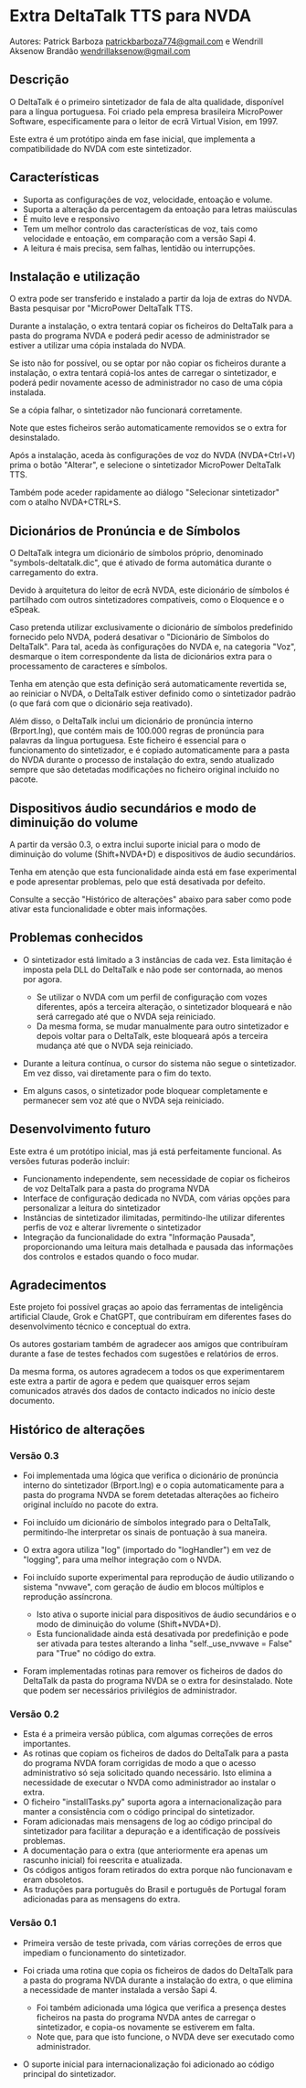 # Extra DeltaTalk TTS para NVDA

Autores: Patrick Barboza [patrickbarboza774@gmail.com](mailto:patrickbarboza774@gmail.com) e Wendrill Aksenow Brandão [wendrillaksenow@gmail.com](mailto:wendrillaksenow@gmail.com)

## Descrição

O DeltaTalk é o primeiro sintetizador de fala de alta qualidade, disponível para a língua portuguesa. Foi criado pela empresa brasileira MicroPower Software, especificamente para o leitor de ecrã Virtual Vision, em 1997.

Este extra é um protótipo ainda em fase inicial, que implementa a compatibilidade do NVDA com este sintetizador.

## Características

* Suporta as configurações de voz, velocidade, entoação e volume.
* Suporta a alteração da percentagem da entoação para letras maiúsculas
* É muito leve e responsivo
* Tem um melhor controlo das características de voz, tais como velocidade e entoação, em comparação com a versão Sapi 4.
* A leitura é mais precisa, sem falhas, lentidão ou interrupções.

## Instalação e utilização

O extra pode ser transferido e instalado a partir da loja de extras do NVDA. Basta pesquisar por "MicroPower DeltaTalk TTS.

Durante a instalação, o extra tentará copiar os ficheiros do DeltaTalk para a pasta do programa NVDA e poderá pedir acesso de administrador se estiver a utilizar uma cópia instalada do NVDA.

Se isto não for possível, ou se optar por não copiar os ficheiros durante a instalação, o extra tentará copiá-los antes de carregar o sintetizador, e poderá pedir novamente acesso de administrador no caso de uma cópia instalada.

Se a cópia falhar, o sintetizador não funcionará corretamente.

Note que estes ficheiros serão automaticamente removidos se o extra for desinstalado.

Após a instalação, aceda às configurações de voz do NVDA (NVDA+Ctrl+V) prima o botão "Alterar", e selecione o sintetizador MicroPower DeltaTalk TTS.

Também pode aceder rapidamente ao diálogo "Selecionar sintetizador" com o atalho NVDA+CTRL+S.

## Dicionários de Pronúncia e de Símbolos

O DeltaTalk integra um dicionário de símbolos próprio, denominado "symbols-deltatalk.dic", que é ativado de forma automática durante o carregamento do extra.

Devido à arquitetura do leitor de ecrã NVDA, este dicionário de símbolos é partilhado com outros sintetizadores compatíveis, como o Eloquence e o eSpeak.

Caso pretenda utilizar exclusivamente o dicionário de símbolos predefinido fornecido pelo NVDA, poderá desativar o "Dicionário de Símbolos do DeltaTalk". Para tal, aceda às configurações do NVDA e, na categoria "Voz", desmarque o item correspondente da lista de dicionários extra para o processamento de caracteres e símbolos.

Tenha em atenção que esta definição será automaticamente revertida se, ao reiniciar o NVDA, o DeltaTalk estiver definido como o sintetizador padrão (o que fará com que o dicionário seja reativado).

Além disso, o DeltaTalk inclui um dicionário de pronúncia interno (Brport.lng), que contém mais de 100.000 regras de pronúncia para palavras da língua portuguesa. Este ficheiro é essencial para o funcionamento do sintetizador, e é copiado automaticamente para a pasta do NVDA durante o processo de instalação do extra, sendo atualizado sempre que são detetadas modificações no ficheiro original incluído no pacote.

## Dispositivos áudio secundários e modo de diminuição do volume

A partir da versão 0.3, o extra inclui suporte inicial para o modo de diminuição do volume (Shift+NVDA+D) e dispositivos de áudio secundários.

Tenha em atenção que esta funcionalidade ainda está em fase experimental e pode apresentar problemas, pelo que está desativada por defeito.

Consulte a secção "Histórico de alterações" abaixo para saber como pode ativar esta funcionalidade e obter mais informações.

## Problemas conhecidos

* O sintetizador está limitado a 3 instâncias de cada vez. Esta limitação é imposta pela DLL do DeltaTalk e não pode ser contornada, ao menos por agora.

  * Se utilizar o NVDA com um perfil de configuração com vozes diferentes, após a terceira alteração, o sintetizador bloqueará e não será carregado até que o NVDA seja reiniciado.
  * Da mesma forma, se mudar manualmente para outro sintetizador e depois voltar para o DeltaTalk, este bloqueará após a terceira mudança até que o NVDA seja reiniciado.

* Durante a leitura contínua, o cursor do sistema não segue o sintetizador. Em vez disso, vai diretamente para o fim do texto.
* Em alguns casos, o sintetizador pode bloquear completamente e permanecer sem voz até que o NVDA seja reiniciado.

## Desenvolvimento futuro

Este extra é um protótipo inicial, mas já está perfeitamente funcional. As versões futuras poderão incluir:

* Funcionamento independente, sem necessidade de copiar os ficheiros de voz DeltaTalk para a pasta do programa NVDA
* Interface de configuração dedicada no NVDA, com várias opções para personalizar a leitura do sintetizador
* Instâncias de sintetizador ilimitadas, permitindo-lhe utilizar diferentes perfis de voz e alterar livremente o sintetizador
* Integração da funcionalidade do extra "Informação Pausada", proporcionando uma leitura mais detalhada e pausada das informações dos controlos e estados quando o foco mudar.

## Agradecimentos

Este projeto foi possível graças ao apoio das ferramentas de inteligência artificial Claude, Grok e ChatGPT, que contribuíram em diferentes fases do desenvolvimento técnico e conceptual do extra.

Os autores gostariam também de agradecer aos amigos que contribuíram durante a fase de testes fechados com sugestões e relatórios de erros.

Da mesma forma, os autores agradecem a todos os que experimentarem este extra a partir de agora e pedem que quaisquer erros sejam comunicados através dos dados de contacto indicados no início deste documento.

## Histórico de alterações

### Versão 0.3

* Foi implementada uma lógica que verifica o dicionário de pronúncia interno do sintetizador (Brport.lng) e o copia automaticamente para a pasta do programa NVDA se forem detetadas alterações ao ficheiro original incluído no pacote do extra.
* Foi incluído um dicionário de símbolos integrado para o DeltaTalk, permitindo-lhe interpretar os sinais de pontuação à sua maneira.
* O extra agora utiliza "log" (importado do "logHandler") em vez de "logging", para uma melhor integração com o NVDA.
* Foi incluído suporte experimental para reprodução de áudio utilizando o sistema "nvwave", com geração de áudio em blocos múltiplos e reprodução assíncrona.

  * Isto ativa o suporte inicial para dispositivos de áudio secundários e o modo de diminuição do volume (Shift+NVDA+D).
  * Esta funcionalidade ainda está desativada por predefinição e pode ser ativada para testes alterando a linha "self.\_use\_nvwave = False" para "True" no código do extra.

* Foram implementadas rotinas para remover os ficheiros de dados do DeltaTalk da pasta do programa NVDA se o extra for desinstalado. Note que podem ser necessários privilégios de administrador.

### Versão 0.2

* Esta é a primeira versão pública, com algumas correções de erros importantes.
* As rotinas que copiam os ficheiros de dados do DeltaTalk para a pasta do programa NVDA foram corrigidas de modo a que o acesso administrativo só seja solicitado quando necessário. Isto elimina a necessidade de executar o NVDA como administrador ao instalar o extra.
* O ficheiro "installTasks.py" suporta agora a internacionalização para manter a consistência com o código principal do sintetizador.
* Foram adicionadas mais mensagens de log ao código principal do sintetizador para facilitar a depuração e a identificação de possíveis problemas.
* A documentação para o extra (que anteriormente era apenas um rascunho inicial) foi reescrita e atualizada.
* Os códigos antigos foram retirados do extra porque não funcionavam e eram obsoletos.
* As traduções para português do Brasil e português de Portugal foram adicionadas para as mensagens do extra.

### Versão 0.1

* Primeira versão de teste privada, com várias correções de erros que impediam o funcionamento do sintetizador.
* Foi criada uma rotina que copia os ficheiros de dados do DeltaTalk para a pasta do programa NVDA durante a instalação do extra, o que elimina a necessidade de manter instalada a versão Sapi 4.

  * Foi também adicionada uma lógica que verifica a presença destes ficheiros na pasta do programa NVDA antes de carregar o sintetizador, e copia-os novamente se estiverem em falta.
  * Note que, para que isto funcione, o NVDA deve ser executado como administrador.

* O suporte inicial para internacionalização foi adicionado ao código principal do sintetizador.
